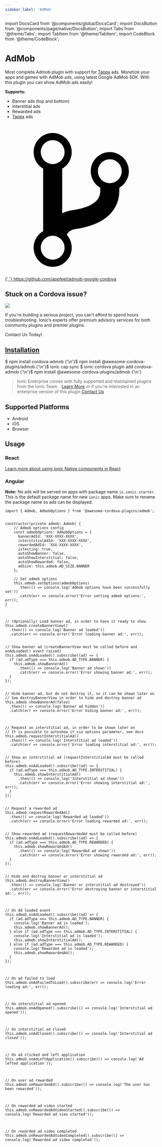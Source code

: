 ```yaml
---
sidebar_label: 'AdMob'
---
```


import DocsCard from '@components/global/DocsCard';
import DocsButton from '@components/page/native/DocsButton';
import Tabs from '@theme/Tabs';
import TabItem from '@theme/TabItem';
import CodeBlock from '@theme/CodeBlock';

# AdMob

Most complete Admob plugin with support for [Tappx](http://www.tappx.com/?h=dec334d63287772de859bdb4e977fce6) ads.
Monetize your apps and games with AdMob ads, using latest Google AdMob SDK. With this plugin you can show AdMob ads easily!

**Supports:**

- Banner ads (top and bottom)
- Interstitial ads
- Rewarded ads
- [Tappx](http://www.tappx.com/?h=dec334d63287772de859bdb4e977fce6) ads

<p>
  <a href="https://github.com/appfeel/admob-google-cordova" target="_blank" rel="noopener" className="git-link">
    <svg viewBox="0 0 512 512">
      <path d="M416 160c0-35.3-28.7-64-64-64s-64 28.7-64 64c0 23.7 12.9 44.3 32 55.4v8.6c0 19.9-7.8 33.7-25.3 44.9-15.4 9.8-38.1 17.1-67.5 21.5-14 2.1-25.7 6-35.2 10.7V151.4c19.1-11.1 32-31.7 32-55.4 0-35.3-28.7-64-64-64S96 60.7 96 96c0 23.7 12.9 44.3 32 55.4v209.2c-19.1 11.1-32 31.7-32 55.4 0 35.3 28.7 64 64 64s64-28.7 64-64c0-16.6-6.3-31.7-16.7-43.1 1.9-4.9 9.7-16.3 29.4-19.3 38.8-5.8 68.9-15.9 92.3-30.8 36-22.8 55-57 55-98.8v-8.6c19.1-11.1 32-31.7 32-55.4zM160 56c22.1 0 40 17.9 40 40s-17.9 40-40 40-40-17.9-40-40 17.9-40 40-40zm0 400c-22.1 0-40-17.9-40-40s17.9-40 40-40 40 17.9 40 40-17.9 40-40 40zm192-256c-22.1 0-40-17.9-40-40s17.9-40 40-40 40 17.9 40 40-17.9 40-40 40z"></path>
    </svg>{' '}
    https://github.com/appfeel/admob-google-cordova
  </a>
</p>

<h2>Stuck on a Cordova issue?</h2>
<DocsCard
  className="cordova-ee-card"
  header="Don't waste precious time on plugin issues."
  href="https://ionicframework.com/sales?product_of_interest=Ionic%20Native"
>
  <div>
    <img src="/docs/icons/native-cordova-bot.png" class="cordova-ee-img" />
    <p>
      If you're building a serious project, you can't afford to spend hours troubleshooting. Ionic’s experts offer
      premium advisory services for both community plugins and premier plugins.
    </p>
    <DocsButton className="native-ee-detail">Contact Us Today!</DocsButton>
  </div>
</DocsCard>

<h2 id="installation">
  <a href="#installation">Installation</a>
</h2>
<Tabs
  groupId="runtime"
  defaultValue="Capacitor"
  values={[
    { value: 'Capacitor', label: 'Capacitor' },
    { value: 'Cordova', label: 'Cordova' },
    { value: 'Enterprise', label: 'Enterprise' },
  ]}
>
  <TabItem value="Capacitor">
    <CodeBlock className="language-shell">
      $ npm install cordova-admob {'\n'}$ npm install @awesome-cordova-plugins/admob {'\n'}$ ionic cap sync
    </CodeBlock>
  </TabItem>
  <TabItem value="Cordova">
    <CodeBlock className="language-shell">
      $ ionic cordova plugin add cordova-admob {'\n'}$ npm install @awesome-cordova-plugins/admob {'\n'}
    </CodeBlock>
  </TabItem>
  <TabItem value="Enterprise">
    <blockquote>
      Ionic Enterprise comes with fully supported and maintained plugins from the Ionic Team. &nbsp;
      <a class="btn" href="https://ionic.io/docs/premier-plugins">Learn More</a> or if you're interested in an enterprise version of this plugin <a class="btn" href="https://ionicframework.com/sales?product_of_interest=Ionic%20Enterprise%20Engine">Contact Us</a>
    </blockquote>
  </TabItem>
</Tabs>

## Supported Platforms

- Android
- iOS
- Browser

## Usage

### React

[Learn more about using Ionic Native components in React](../native-community.md#react)

### Angular

**Note:** No ads will be served on apps with package name `io.ionic.starter`. This is the default package name for new `ionic` apps. Make sure to rename the package name so ads can be displayed.

```tsx
import { Admob, AdmobOptions } from '@awesome-cordova-plugins/admob';


constructor(private admob: Admob) {
    // Admob options config
    const admobOptions: AdmobOptions = {
      bannerAdId: 'XXX-XXXX-XXXX',
      interstitialAdId: 'XXX-XXXX-XXXX',
      rewardedAdId: 'XXX-XXXX-XXXX',
      isTesting: true,
      autoShowBanner: false,
      autoShowInterstitial: false,
      autoShowRewarded: false,
      adSize: this.admob.AD_SIZE.BANNER
    };

    // Set admob options
    this.admob.setOptions(admobOptions)
      .then(() => console.log('Admob options have been successfully set'))
      .catch(err => console.error('Error setting admob options:', err));
}



// (Optionally) Load banner ad, in order to have it ready to show
this.admob.createBannerView()
  .then(() => console.log('Banner ad loaded'))
  .catch(err => console.error('Error loading banner ad:', err));


// Show banner ad (createBannerView must be called before and onAdLoaded() event raised)
this.admob.onAdLoaded().subscribe((ad) => {
  if (ad.adType === this.admob.AD_TYPE.BANNER) {
    this.admob.showBannerAd()
      .then(() => console.log('Banner ad shown'))
      .catch(err => console.error('Error showing banner ad:', err));
  }
});


// Hide banner ad, but do not destroy it, so it can be shown later on
// See destroyBannerView in order to hide and destroy banner ad
this.admob.showBannerAd(false)
  .then(() => console.log('Banner ad hidden'))
  .catch(err => console.error('Error hiding banner ad:', err));



// Request an interstitial ad, in order to be shown later on
// It is possible to autoshow it via options parameter, see docs
this.admob.requestInterstitialAd()
  .then(() => console.log('Interstitial ad loaded'))
  .catch(err => console.error('Error loading interstitial ad:', err));


// Show an interstitial ad (requestInterstitialAd must be called before)
this.admob.onAdLoaded().subscribe((ad) => {
  if (ad.adType === this.admob.AD_TYPE.INTERSTITIAL) {
    this.admob.showInterstitialAd()
      .then(() => console.log('Interstitial ad shown'))
      .catch(err => console.error('Error showing interstitial ad:', err));
  }
});


// Request a rewarded ad
this.admob.requestRewardedAd()
  .then(() => console.log('Rewarded ad loaded'))
  .catch(err => console.error('Error loading rewarded ad:', err));


// Show rewarded ad (requestRewardedAd must be called before)
this.admob.onAdLoaded().subscribe((ad) => {
  if (ad.adType === this.admob.AD_TYPE.REWARDED) {
    this.admob.showRewardedAd()
      .then(() => console.log('Rewarded ad shown'))
      .catch(err => console.error('Error showing rewarded ad:', err));
  }
});


// Hide and destroy banner or interstitial ad
this.admob.destroyBannerView()
  .then(() => console.log('Banner or interstitial ad destroyed'))
  .catch(err => console.error('Error destroying banner or interstitial ad:', err));



// On Ad loaded event
this.admob.onAdLoaded().subscribe((ad) => {
  if (ad.adType === this.admob.AD_TYPE.BANNER) {
    console.log('Banner ad is loaded');
    this.admob.showBannerAd();
  } else if (ad.adType === this.admob.AD_TYPE.INTERSTITIAL) {
    console.log('Interstitial ad is loaded');
    this.admob.showInterstitialAd();
  } else if (ad.adType === this.admob.AD_TYPE.REWARDED) {
    console.log('Rewarded ad is loaded');
    this.admob.showRewardedAd();
  }
});



// On ad failed to load
this.admob.onAdFailedToLoad().subscribe(err => console.log('Error loading ad:', err));



// On interstitial ad opened
this.admob.onAdOpened().subscribe(() => console.log('Interstitial ad opened'));



// On interstitial ad closed
this.admob.onAdClosed().subscribe(() => console.log('Interstitial ad closed'));



// On ad clicked and left application
this.admob.onAdLeftApplication().subscribe(() => console.log('Ad lefted application'));



// On user ad rewarded
this.admob.onRewardedAd().subscribe(() => console.log('The user has been rewarded'));



// On rewarded ad video started
this.admob.onRewardedAdVideoStarted().subscribe(() => console.log('Rewarded ad vieo started'));



// On rewarded ad video completed
this.admob.onRewardedAdVideoCompleted().subscribe(() => console.log('Rewarded ad video completed'));

```
